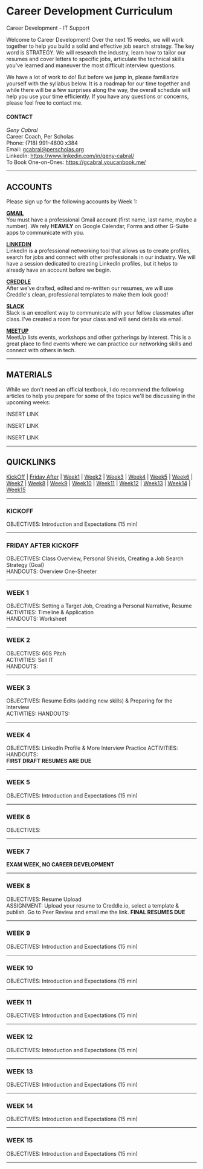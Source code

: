 # Career Development Curriculum  

Career Development - IT Support  

Welcome to Career Development! Over the next 15 weeks, we will work together to help you build a solid and effective job search strategy. The key word is STRATEGY. We will research the industry, learn how to tailor our resumes and cover letters to specific jobs, articulate the technical skills you've learned and maneuver the most difficult interview questions.  

We have a lot of work to do! But before we jump in, please familiarize yourself with the syllabus below. It is a roadmap for our time together and while there will be a few surprises along the way, the overall schedule will help you use your time efficiently. If you have any questions or concerns, please feel free to contact me.  

#### CONTACT  
<i>Geny Cabral</i>  
Career Coach, Per Scholas  
Phone: (718) 991-4800 x384  
Email: gcabral@perscholas.org  
LinkedIn: https://www.linkedin.com/in/geny-cabral/  
To Book One-on-Ones: https://gcabral.youcanbook.me/
***
## ACCOUNTS
Please sign up for the following accounts by Week 1:  

<b><a href="https://mail.google.com">GMAIL</a></b>  
You must have a professional Gmail account (first name, last name, maybe a number). We rely <b>HEAVILY</b> on Google Calendar, Forms and other G-Suite apps to communicate with you.  
  

<b><a href="https://www.linkedin.com/">LINKEDIN</a></b>  
LinkedIn is a professional networking tool that allows us to create profiles, search for jobs and connect with other professionals in our industry. We will have a session dedicated to creating LinkedIn profiles, but it helps to already have an account before we begin.  
  
  
<b><a href="http://creddle.io/">CREDDLE</a></b>  
After we've drafted, edited and re-written our resumes, we will use Creddle's clean, professional templates to make them look good!  
  
  
<b><a href="https://slack.com">SLACK</a></b>  
Slack is an excellent way to communicate with your fellow classmates after class. I've created a room for your class and will send details via email.  
  
  
<b><a href="https://www.meetup.com/">MEETUP</a></b>  
MeetUp lists events, workshops and other gatherings by interest. This is a great place to find events where we can practice our networking skills and connect with others in tech.  

***
## MATERIALS
 While we don't need an official textbook, I do recommend the following articles to help you prepare for some of the topics we'll be   discussing in the upcoming weeks:  
   
   
INSERT LINK  

INSERT LINK  
  
INSERT LINK  

***
## QUICKLINKS
  <a href="#KICKOFF">KickOff</a> |
  <a href="#FRIDAY AFTER KICKOFF">Friday After</a> |
  <a href="#WEEK1">Week1</a> |
  <a href="#WEEK2">Week2</a> |
  <a href="#WEEK3">Week3</a> |
  <a href="#WEEK4">Week4</a> |
  <a href="#WEEK5">Week5</a> |
  <a href="#WEEK6">Week6</a> |
  <a href="#WEEK7">Week7</a> |
  <a href="#WEEK8">Week8</a> |
  <a href="#WEEK9">Week9</a> |
  <a href="#WEEK10">Week10</a> |
  <a href="#WEEK11">Week11</a> |
  <a href="#WEEK12">Week12</a> |
  <a href="#WEEK13">Week13</a> |
  <a href="#WEEK14">Week14</a> |
  <a href="#WEEK15">Week15</a>  
    
    
***
### KICKOFF
OBJECTIVES: Introduction and Expectations (15 min)  
  
***  
### FRIDAY AFTER KICKOFF  
OBJECTIVES: Class Overview, Personal Shields, Creating a Job Search Strategy (Goal)  
HANDOUTS: Overview One-Sheeter  
***
### WEEK 1
OBJECTIVES: Setting a Target Job, Creating a Personal Narrative, Resume  
ACTIVITIES: Timeline & Application  
HANDOUTS: Worksheet

  
***
### WEEK 2
OBJECTIVES: 60S Pitch  
ACTIVITIES: Sell IT  
HANDOUTS: 
  
***  
### WEEK 3
OBJECTIVES: Resume Edits (adding new skills) & Preparing for the Interview  
ACTIVITIES: 
HANDOUTS: 
  
***  
### WEEK 4
OBJECTIVES:  LinkedIn Profile & More Interview Practice
ACTIVITIES:  
HANDOUTS:  
**FIRST DRAFT RESUMES ARE DUE**
  
***  
### WEEK 5
OBJECTIVES: Introduction and Expectations (15 min)  
  
***  
### WEEK 6
OBJECTIVES:   
  
***  
### WEEK 7
**EXAM WEEK, NO CAREER DEVELOPMENT**
  
***  
### WEEK 8
OBJECTIVES: Resume Upload  
ASSIGNMENT: Upload your resume to Creddle.io, select a template & publish. Go to Peer Review and email me the link.
**FINAL RESUMES DUE**
  
***  
### WEEK 9
OBJECTIVES: Introduction and Expectations (15 min)  
  
***  
### WEEK 10
OBJECTIVES: Introduction and Expectations (15 min)  
  
***  
### WEEK 11
OBJECTIVES: Introduction and Expectations (15 min)  
  
***  
### WEEK 12
OBJECTIVES: Introduction and Expectations (15 min)  
  
***  
### WEEK 13
OBJECTIVES: Introduction and Expectations (15 min)  
  
***  
### WEEK 14
OBJECTIVES: Introduction and Expectations (15 min)  
  
***  
### WEEK 15
OBJECTIVES: Introduction and Expectations (15 min)  
  
***  
